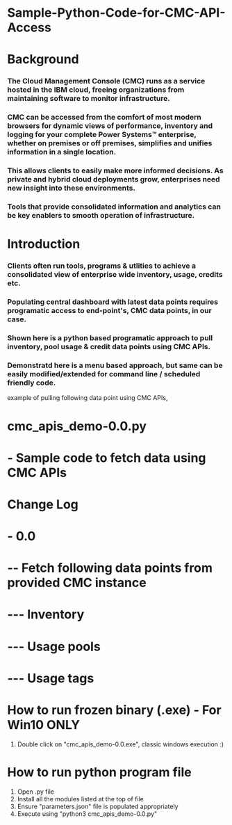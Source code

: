 #
# Sample-Python-Code-for-CMC-API-Access
#
#
# Background
### The Cloud Management Console (CMC) runs as a service hosted in the IBM cloud, freeing organizations from maintaining software to monitor infrastructure.
### CMC can be accessed from the comfort of most modern browsers for dynamic views of performance, inventory and logging for your complete Power Systems™ enterprise, whether on premises or off premises, simplifies and unifies information in a single location.
### This allows clients to easily make more informed decisions. As private and hybrid cloud deployments grow, enterprises need new insight into these environments.
### Tools that provide consolidated information and analytics can be key enablers to smooth operation of infrastructure.
#
#
# Introduction
### Clients often run tools, programs & utlities to achieve a consolidated view of enterprise wide inventory, usage, credits etc.
### Populating central dashboard with latest data points requires programatic access to end-point's, CMC data points, in our case.
### Shown here is a python based programatic approach to pull inventory, pool usage & credit data points using CMC APIs.
### Demonstratd here is a menu based approach, but same can be easily modified/extended for command line / scheduled friendly code.
example of pulling following data point using CMC APIs,
# cmc_apis_demo-0.0.py
#   - Sample code to fetch data using CMC APIs
# Change Log
#   - 0.0
#       -- Fetch following data points from provided CMC instance
#           --- Inventory
#           --- Usage pools
#           --- Usage tags
#


How to run frozen binary (.exe) - For Win10 ONLY
================================================
1. Double click on "cmc_apis_demo-0.0.exe", classic windows execution :)


How to run python program file
==============================
1. Open .py file
2. Install all the modules listed at the top of file
3. Ensure "parameters.json" file is populated appropriately
3. Execute using "python3 cmc_apis_demo-0.0.py"
